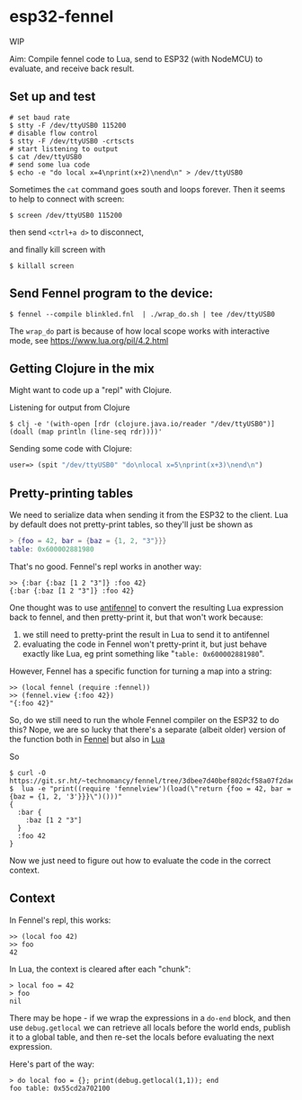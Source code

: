 # esp32-fennel

WIP

Aim: Compile fennel code to Lua, send to ESP32 (with NodeMCU) to evaluate, and receive back result.

## Set up and test

```
# set baud rate
$ stty -F /dev/ttyUSB0 115200
# disable flow control
$ stty -F /dev/ttyUSB0 -crtscts
# start listening to output
$ cat /dev/ttyUSB0
# send some lua code
$ echo -e "do local x=4\nprint(x+2)\nend\n" > /dev/ttyUSB0
```

Sometimes the `cat` command goes south and loops forever. Then it seems to help to connect with screen:

```
$ screen /dev/ttyUSB0 115200
```
then send `<ctrl+a d>` to disconnect,

and finally kill screen with 
```
$ killall screen
```

## Send Fennel program to the device:

```
$ fennel --compile blinkled.fnl  | ./wrap_do.sh | tee /dev/ttyUSB0
```

The `wrap_do` part is because of how local scope works with interactive mode, see https://www.lua.org/pil/4.2.html

## Getting Clojure in the mix

Might want to code up a "repl" with Clojure.

Listening for output from Clojure

```
$ clj -e '(with-open [rdr (clojure.java.io/reader "/dev/ttyUSB0")] (doall (map println (line-seq rdr))))'
```

Sending some code with Clojure:

```clj
user=> (spit "/dev/ttyUSB0" "do\nlocal x=5\nprint(x+3)\nend\n")
```

## Pretty-printing tables
We need to serialize data when sending it from the ESP32 to the client.
Lua by default does not pretty-print tables, so they'll just be shown as

```lua
> {foo = 42, bar = {baz = {1, 2, "3"}}}
table: 0x600002881980
```

That's no good. Fennel's repl works in another way:
```
>> {:bar {:baz [1 2 "3"]} :foo 42}
{:bar {:baz [1 2 "3"]} :foo 42}
```

One thought was to use [antifennel](https://git.sr.ht/~technomancy/antifennel) to convert the resulting Lua expression back to fennel, and then pretty-print it,
but that won't work because:
1. we still need to pretty-print the result in Lua to send it to antifennel
2. evaluating the code in Fennel won't pretty-print it, but just behave exactly like Lua, eg print something like "`table: 0x600002881980`".

However, Fennel has a specific function for turning a map into a string:
```
>> (local fennel (require :fennel))
>> (fennel.view {:foo 42})
"{:foo 42}"
```
So, do we still need to run the whole Fennel compiler on the ESP32 to do this? Nope, we are so lucky that there's a separate (albeit older) version of the function both in [Fennel](https://git.sr.ht/~technomancy/fennel/tree/3dbee7d40bef802dcf58a07f2daea1db17e59dca/item/fennelview.fnl) but also in [Lua](https://git.sr.ht/~technomancy/fennel/tree/3dbee7d40bef802dcf58a07f2daea1db17e59dca/item/fennelview.lua)

So 
```
$ curl -O https://git.sr.ht/~technomancy/fennel/tree/3dbee7d40bef802dcf58a07f2daea1db17e59dca/item/fennelview.lua
$  lua -e "print((require 'fennelview')(load(\"return {foo = 42, bar = {baz = {1, 2, '3'}}}\")()))"
{
  :bar {
    :baz [1 2 "3"]
  }
  :foo 42
}
```

Now we just need to figure out how to evaluate the code in the correct context.

## Context
In Fennel's repl, this works:
```
>> (local foo 42)
>> foo
42
```

In Lua, the context is cleared after each "chunk":
```
> local foo = 42
> foo
nil
```

There may be hope - if we wrap the expressions in a `do-end` block, and then use `debug.getlocal` 
we can retrieve all locals before the world ends, publish it to a global table, and then re-set the locals before evaluating the next expression.

Here's part of the way:
```
> do local foo = {}; print(debug.getlocal(1,1)); end
foo	table: 0x55cd2a702100
```

